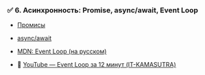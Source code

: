 
### ✅ 6. **Асинхронность: Promise, async/await, Event Loop**

- [Промисы](https://learn.javascript.ru/promise-basics)
    
- [async/await](https://learn.javascript.ru/async-await)
    
- [MDN: Event Loop (на русском)](https://developer.mozilla.org/ru/docs/Web/JavaScript/EventLoop)
    
- 🎥 [YouTube — Event Loop за 12 минут (IT-KAMASUTRA)](https://www.youtube.com/watch?v=8cV4ZvHXQL4)
    